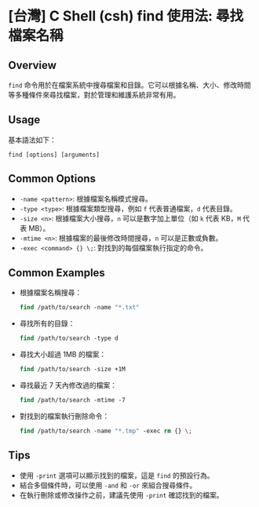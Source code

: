 # [台灣] C Shell (csh) find 使用法: 尋找檔案名稱

## Overview
`find` 命令用於在檔案系統中搜尋檔案和目錄。它可以根據名稱、大小、修改時間等多種條件來尋找檔案，對於管理和維護系統非常有用。

## Usage
基本語法如下：
```
find [options] [arguments]
```

## Common Options
- `-name <pattern>`: 根據檔案名稱模式搜尋。
- `-type <type>`: 根據檔案類型搜尋，例如 `f` 代表普通檔案，`d` 代表目錄。
- `-size <n>`: 根據檔案大小搜尋，`n` 可以是數字加上單位（如 `k` 代表 KB，`M` 代表 MB）。
- `-mtime <n>`: 根據檔案的最後修改時間搜尋，`n` 可以是正數或負數。
- `-exec <command> {} \;`: 對找到的每個檔案執行指定的命令。

## Common Examples
- 根據檔案名稱搜尋：
  ```csh
  find /path/to/search -name "*.txt"
  ```
- 尋找所有的目錄：
  ```csh
  find /path/to/search -type d
  ```
- 尋找大小超過 1MB 的檔案：
  ```csh
  find /path/to/search -size +1M
  ```
- 尋找最近 7 天內修改過的檔案：
  ```csh
  find /path/to/search -mtime -7
  ```
- 對找到的檔案執行刪除命令：
  ```csh
  find /path/to/search -name "*.tmp" -exec rm {} \;
  ```

## Tips
- 使用 `-print` 選項可以顯示找到的檔案，這是 `find` 的預設行為。
- 結合多個條件時，可以使用 `-and` 和 `-or` 來組合搜尋條件。
- 在執行刪除或修改操作之前，建議先使用 `-print` 確認找到的檔案。